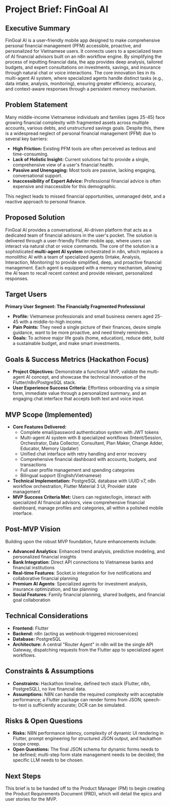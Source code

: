 
# **Project Brief: FinGoal AI**

## Executive Summary
FinGoal AI is a user-friendly mobile app designed to make comprehensive personal financial management (PFM) accessible, proactive, and personalized for Vietnamese users. It connects users to a specialized team of AI financial advisors built on an n8n workflow engine. By simplifying the process of inputting financial data, the app provides deep analysis, tailored budgets, and expert consultations on investments, savings, and insurance through natural chat or voice interactions. The core innovation lies in its multi-agent AI system, where specialized agents handle distinct tasks (e.g., data intake, analysis, monitoring), ensuring greater efficiency, accuracy, and context-aware responses through a persistent memory mechanism.

## Problem Statement
Many middle-income Vietnamese individuals and families (ages 25-45) face growing financial complexity with fragmented assets across multiple accounts, various debts, and unstructured savings goals. Despite this, there is a widespread neglect of personal financial management (PFM) due to several key barriers:
*   **High Friction:** Existing PFM tools are often perceived as tedious and time-consuming.
*   **Lack of Holistic Insight:** Current solutions fail to provide a single, comprehensive view of a user's financial health.
*   **Passive and Unengaging:** Most tools are passive, lacking engaging, conversational support.
*   **Inaccessibility of Expert Advice:** Professional financial advice is often expensive and inaccessible for this demographic.

This neglect leads to missed financial opportunities, unmanaged debt, and a reactive approach to personal finance.

## Proposed Solution
FinGoal AI provides a conversational, AI-driven platform that acts as a dedicated team of financial advisors in the user's pocket. The solution is delivered through a user-friendly Flutter mobile app, where users can interact via natural chat or voice commands. The core of the solution is a sophisticated **multi-agent AI system** orchestrated in n8n, which replaces a monolithic AI with a team of specialized agents (Intake, Analysis, Interaction, Monitoring) to provide simplified, deep, and proactive financial management. Each agent is equipped with a memory mechanism, allowing the AI team to recall recent context and provide relevant, personalized responses.

## Target Users
**Primary User Segment: The Financially Fragmented Professional**
*   **Profile:** Vietnamese professionals and small business owners aged 25-45 with a middle-to-high income.
*   **Pain Points:** They need a single picture of their finances, desire simple guidance, want to be more proactive, and need timely reminders.
*   **Goals:** To achieve major life goals (home, education), reduce debt, build a sustainable budget, and make smart investments.

## Goals & Success Metrics (Hackathon Focus)
*   **Project Objectives:** Demonstrate a functional MVP, validate the multi-agent AI concept, and showcase the technical innovation of the Flutter/n8n/PostgreSQL stack.
*   **User Experience Success Criteria:** Effortless onboarding via a simple form, immediate value through a personalized summary, and an engaging chat interface that accepts both text and voice input.

## MVP Scope (Implemented)
*   **Core Features Delivered:** 
    - Complete email/password authentication system with JWT tokens
    - Multi-agent AI system with 8 specialized workflows (Intent/Session, Orchestrator, Data Collector, Consultant, Plan Maker, Change Adder, Educator, Memory Updater)
    - Unified chat interface with retry handling and error recovery
    - Comprehensive financial dashboard with accounts, budgets, and transactions
    - Full user profile management and spending categories
    - Bilingual support (English/Vietnamese)
*   **Technical Implementation:** PostgreSQL database with UUID v7, n8n workflow orchestration, Flutter Material 3 UI, Provider state management
*   **MVP Success Criteria Met:** Users can register/login, interact with specialized AI financial advisors, view comprehensive financial dashboard, manage profiles and categories, all within a polished mobile interface.

## Post-MVP Vision
Building upon the robust MVP foundation, future enhancements include:
- **Advanced Analytics**: Enhanced trend analysis, predictive modeling, and personalized financial insights
- **Bank Integration**: Direct API connections to Vietnamese banks and financial institutions
- **Real-time Features**: Socket.io integration for live notifications and collaborative financial planning
- **Premium AI Agents**: Specialized agents for investment analysis, insurance optimization, and tax planning
- **Social Features**: Family financial planning, shared budgets, and financial goal collaboration

## Technical Considerations
*   **Frontend:** Flutter
*   **Backend:** n8n (acting as webhook-triggered microservices)
*   **Database:** PostgreSQL
*   **Architecture:** A central "Router Agent" in n8n will be the single API Gateway, dispatching requests from the Flutter app to specialized agent workflows.

## Constraints & Assumptions
*   **Constraints:** Hackathon timeline, defined tech stack (Flutter, n8n, PostgreSQL), no live financial data.
*   **Assumptions:** N8N can handle the required complexity with acceptable performance; a Flutter package can render forms from JSON; speech-to-text is sufficiently accurate; OCR can be simulated.

## Risks & Open Questions
*   **Risks:** N8N performance latency, complexity of dynamic UI rendering in Flutter, prompt engineering for structured JSON output, and hackathon scope creep.
*   **Open Questions:** The final JSON schema for dynamic forms needs to be defined; multi-step form state management needs to be decided; the specific LLM needs to be chosen.

## Next Steps
This brief is to be handed off to the Product Manager (PM) to begin creating the Product Requirements Document (PRD), which will detail the epics and user stories for the MVP.
